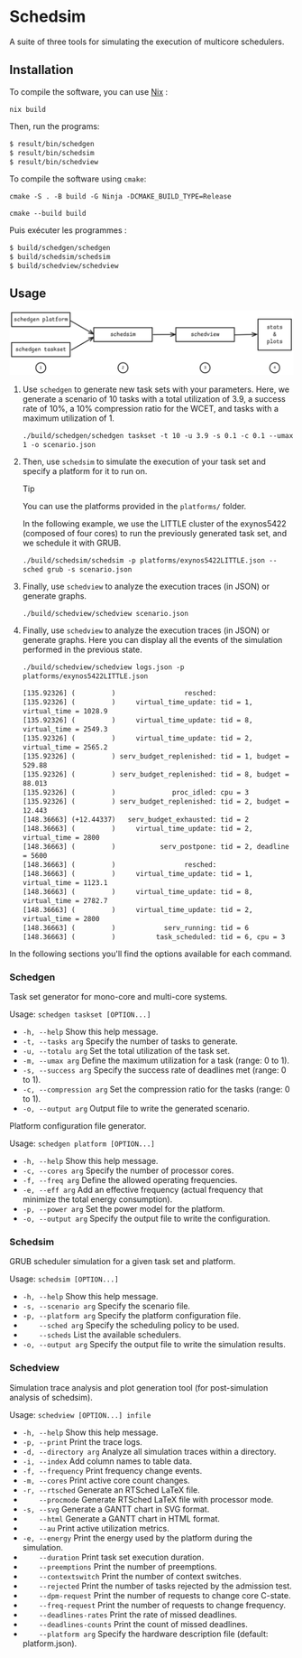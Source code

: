 # Schedsim

A suite of three tools for simulating the execution of multicore schedulers.

## Installation

To compile the software, you can use [Nix](https://nixos.org) :

```
nix build
```
Then, run the programs:
```
$ result/bin/schedgen
$ result/bin/schedsim
$ result/bin/schedview
```
To compile the software using `cmake`: 

```
cmake -S . -B build -G Ninja -DCMAKE_BUILD_TYPE=Release
```

```
cmake --build build
```

Puis exécuter les programmes :
```
$ build/schedgen/schedgen
$ build/schedsim/schedsim
$ build/schedview/schedview
```

## Usage

<picture>
  <source media="(prefers-color-scheme: dark)" srcset="doc/background-dark.png">
  <source media="(prefers-color-scheme: light)" srcset="doc/background.png">
  <img alt="Show a workflow diagram in order to chose the right program to use
  in the current step of simulation" src="doc/background.png">
</picture>

 1. Use `schedgen` to generate new task sets with your parameters. Here, we
    generate a scenario of 10 tasks with a total utilization of 3.9, a success
    rate of 10%, a 10% compression ratio for the WCET, and tasks with a maximum
    utilization of 1.

    ```
    ./build/schedgen/schedgen taskset -t 10 -u 3.9 -s 0.1 -c 0.1 --umax 1 -o scenario.json 
    ```

2. Then, use `schedsim` to simulate the execution of your task set and specify a platform for it to run on.

    > [!TIP]  
    > You can use the platforms provided in the `platforms/` folder.

    In the following example, we use the LITTLE cluster of the exynos5422 (composed of four cores) to run the previously generated task set, and we schedule it with GRUB.

    ``` 
    ./build/schedsim/schedsim -p platforms/exynos5422LITTLE.json --sched grub -s scenario.json 
    ```

3. Finally, use `schedview` to analyze the execution traces (in JSON) or generate graphs.

    ``` 
    ./build/schedview/schedview scenario.json 
    ```

 3. Finally, use `schedview` to analyze the execution traces (in JSON) or generate graphs.
    Here you can display all the events of the simulation performed in the previous state.
    ```
    ./build/schedview/schedview logs.json -p platforms/exynos5422LITTLE.json
    ```
    ```
    [135.92326] (         )                 resched:
    [135.92326] (         )     virtual_time_update: tid = 1, virtual_time = 1028.9
    [135.92326] (         )     virtual_time_update: tid = 8, virtual_time = 2549.3
    [135.92326] (         )     virtual_time_update: tid = 2, virtual_time = 2565.2
    [135.92326] (         ) serv_budget_replenished: tid = 1, budget = 529.88
    [135.92326] (         ) serv_budget_replenished: tid = 8, budget = 88.013
    [135.92326] (         )              proc_idled: cpu = 3
    [135.92326] (         ) serv_budget_replenished: tid = 2, budget = 12.443
    [148.36663] (+12.44337)   serv_budget_exhausted: tid = 2
    [148.36663] (         )     virtual_time_update: tid = 2, virtual_time = 2800
    [148.36663] (         )           serv_postpone: tid = 2, deadline = 5600
    [148.36663] (         )                 resched:
    [148.36663] (         )     virtual_time_update: tid = 1, virtual_time = 1123.1
    [148.36663] (         )     virtual_time_update: tid = 8, virtual_time = 2782.7
    [148.36663] (         )     virtual_time_update: tid = 2, virtual_time = 2800
    [148.36663] (         )            serv_running: tid = 6
    [148.36663] (         )          task_scheduled: tid = 6, cpu = 3

    ```

In the following sections you'll find the options available for each command.


### Schedgen

Task set generator for mono-core and multi-core systems.

Usage: `schedgen taskset [OPTION...]`
  - `-h, --help`             Show this help message.
  - `-t, --tasks arg`        Specify the number of tasks to generate.
  - `-u, --totalu arg`       Set the total utilization of the task set.
  - `-m, --umax arg`         Define the maximum utilization for a task (range: 0 to 1).
  - `-s, --success arg`      Specify the success rate of deadlines met (range: 0 to 1).
  - `-c, --compression arg`  Set the compression ratio for the tasks (range: 0 to 1).
  - `-o, --output arg`       Output file to write the generated scenario.

Platform configuration file generator.

Usage: `schedgen platform [OPTION...]`
  - `-h, --help`        Show this help message.
  - `-c, --cores arg`   Specify the number of processor cores.
  - `-f, --freq arg`    Define the allowed operating frequencies.
  - `-e, --eff arg`     Add an effective frequency (actual frequency that minimize the total energy consumption).
  - `-p, --power arg`   Set the power model for the platform.
  - `-o, --output arg`  Specify the output file to write the configuration.


### Schedsim

GRUB scheduler simulation for a given task set and platform.

Usage: `schedsim [OPTION...]`
  - `-h, --help`          Show this help message.
  - `-s, --scenario arg`  Specify the scenario file.
  - `-p, --platform arg`  Specify the platform configuration file.
  - `    --sched arg`     Specify the scheduling policy to be used.
  - `    --scheds`        List the available schedulers.
  - `-o, --output arg`    Specify the output file to write the simulation results.


### Schedview

Simulation trace analysis and plot generation tool (for post-simulation analysis of schedsim).

Usage: `schedview [OPTION...] infile`
  - `-h, --help`              Show this help message.
  - `-p, --print`             Print the trace logs.
  - `-d, --directory arg`     Analyze all simulation traces within a directory.
  - `-i, --index`             Add column names to table data.
  - `-f, --frequency`         Print frequency change events.
  - `-m, --cores`             Print active core count changes.
  - `-r, --rtsched`           Generate an RTSched LaTeX file.
  - `    --procmode`          Generate RTSched LaTeX file with processor mode.
  - `-s, --svg`               Generate a GANTT chart in SVG format.
  - `    --html`              Generate a GANTT chart in HTML format.
  - `    --au`                Print active utilization metrics.
  - `-e, --energy`            Print the energy used by the platform during the simulation.
  - `    --duration`          Print task set execution duration.
  - `    --preemptions`       Print the number of preemptions.
  - `    --contextswitch`     Print the number of context switches.
  - `    --rejected`          Print the number of tasks rejected by the admission test.
  - `    --dpm-request`       Print the number of requests to change core C-state.
  - `    --freq-request`      Print the number of requests to change frequency.
  - `    --deadlines-rates`   Print the rate of missed deadlines.
  - `    --deadlines-counts`  Print the count of missed deadlines.
  - `    --platform arg`      Specify the hardware description file (default: platform.json).

